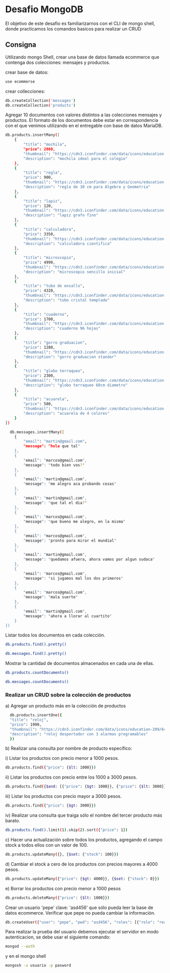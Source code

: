 # Desafio MongoDB

El objetivo de este desafio es familiarizarnos con el CLI de mongo shell, donde practicamos los comandos basicos para realizar un CRUD

## Consigna

Utilizando mongo Shell, crear una base de datos llamada ecommerce que contenga dos colecciones: mensajes y productos.

crear base de datos:

```bash
use ecommerse
```

crear collecciones:

```bash
db.createCollection('messages')
db.createCollection('products')
```

Agregar 10 documentos con valores distintos a las colecciones mensajes y productos. El formato de los documentos debe estar en correspondencia con el que venimos utilizando en el entregable con base de datos MariaDB.

```bash
db.products.insertMany([
	{
		"title": "mochila",
		"price": 2860,
		"thumbnail": "https://cdn3.iconfinder.com/data/icons/education-209/64/bag-pack-container-school-512.png",
		"description": "mochila ideal para el colegio"
	},
	{
		"title": "regla",
		"price": 900,
		"thumbnail": "https://cdn3.iconfinder.com/data/icons/education-209/64/ruler-triangle-stationary-school-512.png",
		"description": "regla de 30 cm para Algebra y Geometria"
	},
	{
		"title": "lapiz",
		"price": 120,
		"thumbnail": "https://cdn3.iconfinder.com/data/icons/education-209/64/pencil-pen-stationery-school-512.png",
		"description": "lapiz grafo fino"
	},
	{
		"title": "calculadora",
		"price": 3350,
		"thumbnail": "https://cdn3.iconfinder.com/data/icons/education-209/64/calculator-math-tool-school-512.png",
		"description": "calculadora cientifica"
	},
	{
		"title": "microscopio",
		"price": 4990,
		"thumbnail": "https://cdn3.iconfinder.com/data/icons/education-209/64/microscope-lab-science-school-512.png",
		"description": "microscopio sencillo inicial"
	},
	{
		"title": "tubo de ensallo",
		"price": 4320,
		"thumbnail": "https://cdn3.iconfinder.com/data/icons/education-209/64/tube-lab-science-school-512.png",
		"description": "tubo cristal templado"
	},
	{
		"title": "cuaderno",
		"price": 1700,
		"thumbnail": "https://cdn3.iconfinder.com/data/icons/education-209/64/book-note-paper-school-512.png",
		"description": "cuaderno 96 hojas"
	},
	{
		"title": "gorro graduacion",
		"price": 1280,
		"thumbnail": "https://cdn3.iconfinder.com/data/icons/education-209/64/graduation-square-academic-cap-school-512.png",
		"description": "gorro graduacion standar"
	},
	{
		"title": "globo terraqueo",
		"price": 2300,
		"thumbnail": "https://cdn3.iconfinder.com/data/icons/education-209/64/globe-earth-geograhy-planet-school-512.png",
		"description": "globo terraqueo 60cm diametro"
	},
	{
		"title": "acuarela",
		"price": 580,
		"thumbnail": "https://cdn3.iconfinder.com/data/icons/education-209/64/paint-color-pallete-brush-academy-512.png",
		"description": "acuarela de 4 colores"
	}
])
```

```bash
  db.messages.insertMany([
	{
		"email": "martin@gmail.com",
		"message": "hola que tal"
	},
	{
		"email": "marcos@gmail.com",
		"message": "todo bien vos?"
	},
	{
		"email": "martin@gmail.com",
		"message": "me alegro aca probando cosas"
	},
	{
		"email": "martin@gmail.com",
		"message": "que tal el dia?"
	},
	{
		"email": "marcos@gmail.com",
		"message": "que bueno me alegro, en la misma"
	},
	{
		"email": "marcos@gmail.com",
		"message": "pronto para mirar el mundial"
	},
	{
		"email": "martin@gmail.com",
		"message": "quedamos afuera, ahora vamos por algun sudaca"
	},
	{
		"email": "marcos@gmail.com",
		"message": "si jugamos mal los dos primeros"
	},
	{
		"email": "marcos@gmail.com",
		"message": "mala suerte"
	},
	{
		"email": "martin@gmail.com",
		"message": "ahora a llorar al cuartito"
	}
])
```

Listar todos los documentos en cada colección.

```bash
db.products.find().pretty()
```

```bash
db.messages.find().pretty()
```

Mostrar la cantidad de documentos almacenados en cada una de ellas.

```bash
db.products.countDocuments()
```

```bash
db.messages.countDocuments()
```

### Realizar un CRUD sobre la colección de productos

a) Agregar un producto más en la colección de productos

```bash
  db.products.insertOne({
  "title": "reloj",
  "price": 1990,
  "thumbnail": "https://cdn3.iconfinder.com/data/icons/education-209/64/clock-stopwatch-timer-time-256.png",
  "description": "reloj despertador con 3 alarmas programables"
  })
```

b) Realizar una consulta por nombre de producto específico:

i) Listar los productos con precio menor a 1000 pesos.

```bash
db.products.find({"price": {$lt: 1000}})
```

ii) Listar los productos con precio entre los 1000 a 3000 pesos.

```bash
db.products.find({$and: [{"price": {$gt: 1000}}, {"price": {$lt: 3000}}]})
```

iii) Listar los productos con precio mayor a 3000 pesos.

```bash
db.products.find({"price": {$gt: 3000}})
```

iv) Realizar una consulta que traiga sólo el nombre del tercer producto más barato.

```bash
db.products.find().limit(1).skip(2).sort({"price": 1})
```

c) Hacer una actualización sobre todos los productos, agregando el campo stock a todos ellos con un valor de 100.

```bash
db.products.updateMany({}, {$set: {"stock": 100}})
```

d) Cambiar el stock a cero de los productos con precios mayores a 4000 pesos.

```bash
db.products.updateMany({"price": {$gt: 4000}}, {$set: {"stock": 0}})
```

e) Borrar los productos con precio menor a 1000 pesos

```bash
db.products.deleteMany({"price": {$lt: 1000}})
```

Crear un usuario 'pepe' clave: 'asd456' que sólo pueda leer la base de datos ecommerce. Verificar que pepe no pueda cambiar la información.

```bash
db.createUser({"user": "pepe", "pwd": "asd456", "roles": [{"role": "read", "db": "ecommerce"}]})
```

Para realizar la prueba del usuario debemos ejecutar el servidor en modo autenticacion, se debe usar el siguiente comando:

```bash
mongod --auth
```

y en el mongo shell

```bash
mongosh -u usuario -p pasword
```
